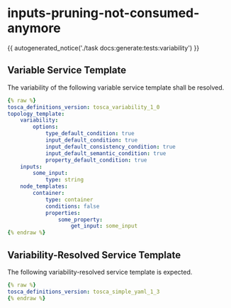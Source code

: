 # inputs-pruning-not-consumed-anymore

{{ autogenerated_notice('./task docs:generate:tests:variability') }}


## Variable Service Template

The variability of the following variable service template shall be resolved.

```yaml linenums="1"
{% raw %}
tosca_definitions_version: tosca_variability_1_0
topology_template:
    variability:
        options:
            type_default_condition: true
            input_default_condition: true
            input_default_consistency_condition: true
            input_default_semantic_condition: true
            property_default_condition: true
    inputs:
        some_input:
            type: string
    node_templates:
        container:
            type: container
            conditions: false
            properties:
                some_property:
                    get_input: some_input
{% endraw %}
```




## Variability-Resolved Service Template

The following variability-resolved service template is expected.

```yaml linenums="1"
{% raw %}
tosca_definitions_version: tosca_simple_yaml_1_3
{% endraw %}
```

